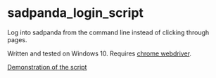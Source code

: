 # sadpanda_login_script
Log into sadpanda from the command line instead of clicking through pages. 

Written and tested on Windows 10.
Requires [chrome webdriver](https://chromedriver.chromium.org/downloads).

[Demonstration of the script](https://twitter.com/Tuny_kun/status/1253113217158574081)